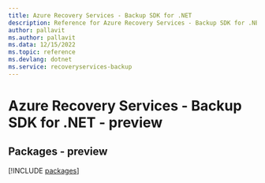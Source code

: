 ```yaml
---
title: Azure Recovery Services - Backup SDK for .NET
description: Reference for Azure Recovery Services - Backup SDK for .NET
author: pallavit
ms.author: pallavit
ms.data: 12/15/2022
ms.topic: reference
ms.devlang: dotnet
ms.service: recoveryservices-backup
---
```

# Azure Recovery Services - Backup SDK for .NET - preview
## Packages - preview
[!INCLUDE [packages](recovery-services---backup-index.md)]